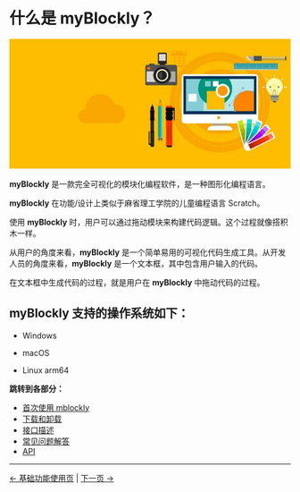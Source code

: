 # 什么是 myBlockly？

![](../../../../resources/5-BasicApplication/5.2/5.2.1/img/myblockly/myblockly界面.jpg)

**myBlockly** 是一款完全可视化的模块化编程软件，是一种图形化编程语言。

**myBlockly** 在功能/设计上类似于麻省理工学院的儿童编程语言 Scratch。

使用 **myBlockly** 时，用户可以通过拖动模块来构建代码逻辑。这个过程就像搭积木一样。

从用户的角度来看，**myBlockly** 是一个简单易用的可视化代码生成工具。从开发人员的角度来看，**myBlockly** 是一个文本框，其中包含用户输入的代码。

在文本框中生成代码的过程，就是用户在 **myBlockly** 中拖动代码的过程。

## myBlockly 支持的操作系统如下：

- Windows

- macOS

- Linux arm64

**跳转到各部分：**

- [首次使用 mblockly](1-myBlocklyFirstUse.md)
- [下载和卸载](2-install_uninstall.md)
- [接口描述](3-interface_description.md)
- [常见问题解答](4-Q&A.md)
- [API](5-api.md)

---

[← 基础功能使用页](../../README.md#52-应用用途) | [下一页 →](./1-myBlocklyFirstUse.md)